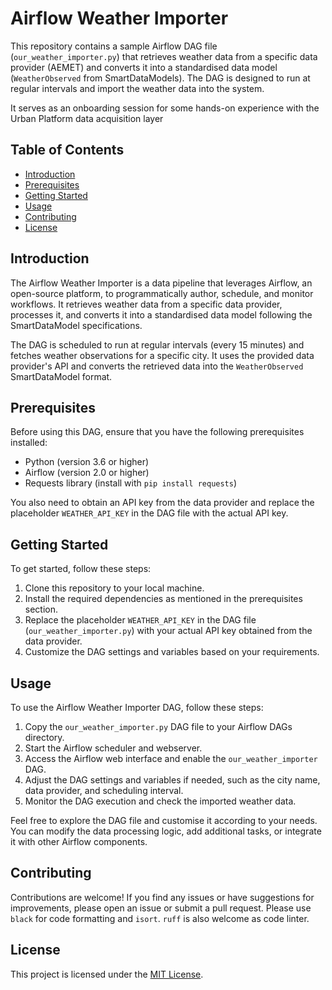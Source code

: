 # Airflow Weather Importer

This repository contains a sample Airflow DAG file (`our_weather_importer.py`) that retrieves weather data from a specific data provider (AEMET) and converts it into a standardised data model (`WeatherObserved` from SmartDataModels). The DAG is designed to run at regular intervals and import the weather data into the system.

It serves as an onboarding session for some hands-on experience with the Urban Platform data acquisition layer

## Table of Contents

- [Introduction](#introduction)
- [Prerequisites](#prerequisites)
- [Getting Started](#getting-started)
- [Usage](#usage)
- [Contributing](#contributing)
- [License](#license)

## Introduction

The Airflow Weather Importer is a data pipeline that leverages Airflow, an open-source platform, to programmatically author, schedule, and monitor workflows. It retrieves weather data from a specific data provider, processes it, and converts it into a standardised data model following the SmartDataModel specifications.

The DAG is scheduled to run at regular intervals (every 15 minutes) and fetches weather observations for a specific city. It uses the provided data provider's API and converts the retrieved data into the `WeatherObserved` SmartDataModel format.

## Prerequisites

Before using this DAG, ensure that you have the following prerequisites installed:

- Python (version 3.6 or higher)
- Airflow (version 2.0 or higher)
- Requests library (install with `pip install requests`)

You also need to obtain an API key from the data provider and replace the placeholder `WEATHER_API_KEY` in the DAG file with the actual API key.

## Getting Started

To get started, follow these steps:

1. Clone this repository to your local machine.
2. Install the required dependencies as mentioned in the prerequisites section.
3. Replace the placeholder `WEATHER_API_KEY` in the DAG file (`our_weather_importer.py`) with your actual API key obtained from the data provider.
4. Customize the DAG settings and variables based on your requirements.

## Usage

To use the Airflow Weather Importer DAG, follow these steps:

1. Copy the `our_weather_importer.py` DAG file to your Airflow DAGs directory.
2. Start the Airflow scheduler and webserver.
3. Access the Airflow web interface and enable the `our_weather_importer` DAG.
4. Adjust the DAG settings and variables if needed, such as the city name, data provider, and scheduling interval.
5. Monitor the DAG execution and check the imported weather data.

Feel free to explore the DAG file and customise it according to your needs. You can modify the data processing logic, add additional tasks, or integrate it with other Airflow components.

## Contributing

Contributions are welcome! If you find any issues or have suggestions for improvements, please open an issue or submit a pull request.
Please use `black` for code formatting and `isort`. `ruff` is also welcome as code linter.

## License

This project is licensed under the [MIT License](LICENSE).
